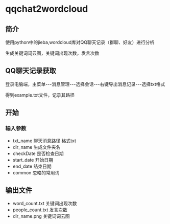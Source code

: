 # qqchat2wordcloud

## 简介

使用python中的jieba,wordcloud库对QQ聊天记录（群聊、好友）进行分析

生成关键词词云图，关键词出现次数，发言次数

## QQ聊天记录获取

登录电脑端，主菜单---消息管理---选择会话---右键导出消息记录---选择txt格式

得到example.txt文件，记录其路径

## 开始

### 输入参数

+ txt_name    聊天消息路径 格式txt
+ dir_name    生成文件夹名
+ checkDate    是否检查日期
+ start_date    开始日期
+ end_date    结束日期
+ common    忽略的常用词

## 输出文件

+ word_count.txt    关键词出现次数
+ people_count.txt    发言次数
+ dir_name.png    关键词词云图
